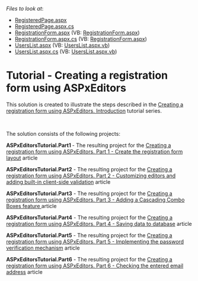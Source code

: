 <!-- default file list -->
*Files to look at*:

* [RegisteredPage.aspx](./CS/ASPxEditorsTutorial.Step6/RegisteredPage.aspx)
* [RegisteredPage.aspx.cs](./CS/ASPxEditorsTutorial.Step6/RegisteredPage.aspx.cs)
* [RegistrationForm.aspx](./CS/ASPxEditorsTutorial.Step6/RegistrationForm.aspx) (VB: [RegistrationForm.aspx](./VB/ASPxEditorsTutorial.Step6/RegistrationForm.aspx))
* [RegistrationForm.aspx.cs](./CS/ASPxEditorsTutorial.Step6/RegistrationForm.aspx.cs) (VB: [RegistrationForm.aspx](./VB/ASPxEditorsTutorial.Step6/RegistrationForm.aspx))
* [UsersList.aspx](./CS/ASPxEditorsTutorial.Step6/UsersList.aspx) (VB: [UsersList.aspx.vb](./VB/ASPxEditorsTutorial.Step6/UsersList.aspx.vb))
* [UsersList.aspx.cs](./CS/ASPxEditorsTutorial.Step6/UsersList.aspx.cs) (VB: [UsersList.aspx.vb](./VB/ASPxEditorsTutorial.Step6/UsersList.aspx.vb))
<!-- default file list end -->
# Tutorial - Creating a registration form using ASPxEditors


<p>This solution is created to illustrate the steps described in the <a href="https://www.devexpress.com/Support/Center/p/KA18762">Creating a registration form using ASPxEditors. Introduction</a> tutorial series.</p><br />
<p>The solution consists of the following projects:</p><p><strong>ASPxEditorsTutorial.Part1 </strong>- The resulting project for the <a href="https://www.devexpress.com/Support/Center/p/KA18763">Creating a registration form using ASPxEditors. Part 1 - Create the registration form layout</a> article</p><p><strong>ASPxEditorsTutorial.Part2</strong> - The resulting project for the <a href="https://www.devexpress.com/Support/Center/p/KA18764">Creating a registration form using ASPxEditors. Part 2 - Customizing editors and adding built-in client-side validation</a> article</p><p><strong>ASPxEditorsTutorial.Part3</strong> - The resulting project for the <a href="https://www.devexpress.com/Support/Center/p/KA18765">Creating a registration form using ASPxEditors. Part 3 - Adding a Cascading Combo Boxes feature </a> article</p><p><strong>ASPxEditorsTutorial.Part4</strong> - The resulting project for the <a href="https://www.devexpress.com/Support/Center/p/KA18766">Creating a registration form using ASPxEditors. Part 4 - Saving data to database</a> article</p><p><strong>ASPxEditorsTutorial.Part5</strong> - The resulting project for the <a href="https://www.devexpress.com/Support/Center/p/KA18767">Creating a registration form using ASPxEditors. Part 5 - Implementing the password verification mechanism</a> article</p><p><strong>ASPxEditorsTutorial.Part6</strong> - The resulting project for the <a href="https://www.devexpress.com/Support/Center/p/KA18768">Creating a registration form using ASPxEditors. Part 6 - Checking the entered email address</a> article</p><br />


<br/>


